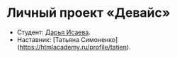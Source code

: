 # Личный проект «Девайс»

* Студент: [Дарья Исаева](https://up.htmlacademy.ru/htmlcss/32/user/1894119).
* Наставник: [Татьяна Симоненко] (https://htmlacademy.ru/profile/tatien).
